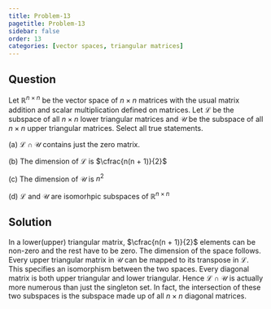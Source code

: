 ```yaml
---
title: Problem-13
pagetitle: Problem-13
sidebar: false
order: 13
categories: [vector spaces, triangular matrices]
---
```


## Question

Let $\mathbb{R}^{n \times n}$ be the vector space of $n \times n$ matrices with the usual matrix addition and scalar multiplication defined on matrices. Let $\mathcal{L}$ be the subspace of all $n \times n$ lower triangular matrices and $\mathcal{U}$ be the subspace of all $n \times n$ upper triangular matrices. Select all true statements.

(a) $\mathcal{L} \cap \mathcal{U}$ contains just the zero matrix.

(b) The dimension of $\mathcal{L}$ is $\cfrac{n(n + 1)}{2}$

(c) The dimension of $\mathcal{U}$ is $n^2$

(d) $\mathcal{L}$ and $\mathcal{U}$ are isomorhpic subspaces of $\mathbb{R}^{n \times n}$



## Solution


In a lower(upper) triangular matrix, $\cfrac{n(n + 1)}{2}$ elements can be non-zero and the rest have to be zero. The dimension of the space follows. Every upper triangular matrix in $\mathcal{U}$ can be mapped to its transpose in $\mathcal{L}$. This specifies an isomorphism between the two spaces. Every diagonal matrix is both upper triangular and lower triangular. Hence $\mathcal{L} \cap \mathcal{U}$ is actually more numerous than just the singleton set. In fact, the intersection of these two subspaces is the subspace made up of all $n \times n$ diagonal matrices.